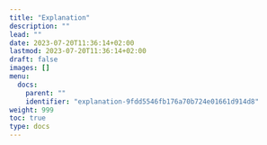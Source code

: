 ```yaml
---
title: "Explanation"
description: ""
lead: ""
date: 2023-07-20T11:36:14+02:00
lastmod: 2023-07-20T11:36:14+02:00
draft: false
images: []
menu:
  docs:
    parent: ""
    identifier: "explanation-9fdd5546fb176a70b724e01661d914d8"
weight: 999
toc: true
type: docs
---
```

